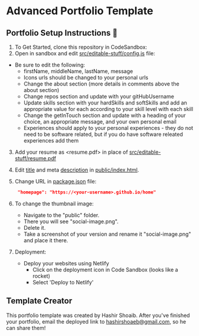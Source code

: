 # Advanced Portfolio Template

## Portfolio Setup Instructions 🔧

1. To Get Started, clone this repository in CodeSandbox:
2. Open in sandbox and edit [src/editable-stuff/config.js](./src/editable-stuff/config.js) file:

- Be sure to edit the following:
  - firstName, middleName, lastName, message
  - Icons urls should be changed to your personal urls
  - Change the about section (more details in comments above the about section)
  - Change repos section and update with your gitHubUsername
  - Update skills section with your hardSkills and softSkills and add an appropriate value for each according to your skill level with each skill
  - Change the getInTouch section and update with a heading of your choice, an appropriate message, and your own personal email
  - Experiences should apply to your personal experiences - they do not need to be software related, but if you do have software releated experiences add them

3. Add your resume as <resume.pdf> in place of [src/editable-stuff/resume.pdf](./src/editable-stuff/)

4. Edit [title](./public/index.html#L34) and meta [description](./public/index.html#L13) in [public/index.html](./public/index.html).

5. Change URL in [package.json](./package.json) file:

   ```json
    "homepage": "https://<your-username>.github.io/home"
   ```

6. To change the thumbnail image:

   - Navigate to the "public" folder.
   - There you will see "social-image.png".
   - Delete it.
   - Take a screenshot of your version and rename it "social-image.png" and place it there.

7. Deployment:

   - Deploy your websites using Netlify
     - Click on the deployment icon in Code Sandbox (looks like a rocket)
     - Select 'Deploy to Netlify'

## Template Creator

This portfolio template was created by Hashir Shoaib. After you've finished your portfolio, email the deployed link to hashirshoaeb@gmail.com, so he can share them!
